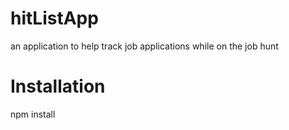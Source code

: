 # hitListApp
an application to help track job applications while on the job hunt


# Installation

npm install
